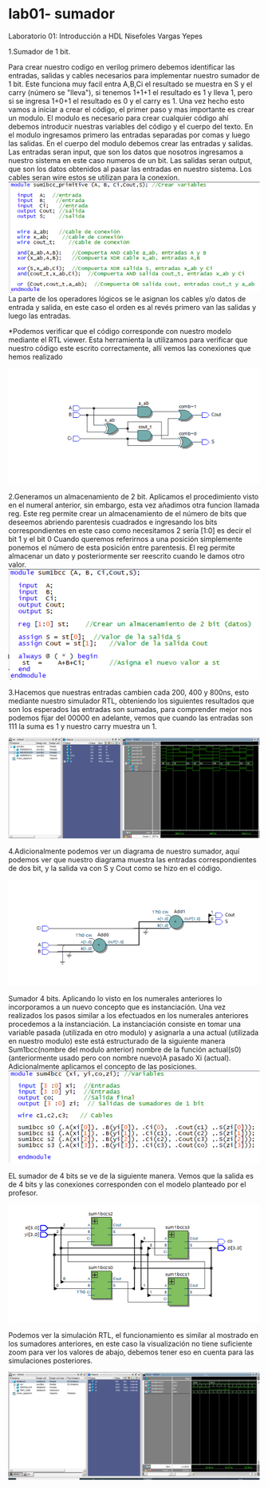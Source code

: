 # lab01- sumador 
Laboratorio 01: Introducción a HDL
Nisefoles Vargas Yepes

1.Sumador de 1 bit.

Para crear nuestro codigo en verilog primero debemos identificar las entradas, salidas y cables necesarios para implementar nuestro sumador de 1 bit. Este funciona muy facil entra A,B,Ci el resultado se muestra en S y el carry (número se "lleva"), si tenemos 1+1+1 el resultado es 1 y lleva 1, pero si se ingresa 1+0+1 el resultado es 0 y el carry es 1. 
Una vez hecho esto vamos a iniciar a crear el código, el primer paso y mas importante es crear un modulo.
El modulo es necesario para crear cualquier código ahí debemos introducir nuestras variables del código y el cuerpo del texto.
En el modulo ingresamos primero las entradas separadas por comas y luego las salidas.
En el cuerpo del modulo debemos crear las entradas y salidas.
Las entradas seran input, que son los datos que nosotros ingresamos a nuestro sistema en este caso numeros de un bit.
Las salidas seran output, que son los datos obtenidos al pasar las entradas en nuestro sistema.
Los cables seran wire estos se utilizan para la conexíon.
![conex](https://github.com/unal-edigital1-lab/lab00-NisefolesVargas/blob/master/sum1bcc_primitive.PNG)
La parte de los operadores lógicos se le asignan los cables y/o datos de entrada y salida, en este caso el orden es al revés primero van las salidas y luego las entradas.

*Podemos verificar que el código corresponde con nuestro modelo mediante el RTL viewer. Esta herramienta la utilizamos para verificar que nuestro código este escrito correctamente, allí vemos las conexiones que hemos realizado

![conex](https://github.com/unal-edigital1-lab/lab00-NisefolesVargas/blob/master/Sumador%20primitive.PNG)

2.Generamos un almacenamiento de 2 bit.
Aplicamos el procedimiento visto en el numeral anterior, sin embargo, esta vez añadimos otra funcion llamada reg.
Este reg permite crear un almacenamiento de el número de bits que deseemos abriendo parentesis cuadrados e ingresando los bits correspondientes en este caso como necesitamos 2 sería [1:0] es decir el bit 1 y el bit 0
Cuando queremos referirnos a una posición simplemente ponemos el número de esta posición entre parentesis.
El reg permite almacenar un dato y posteriormente ser reescrito cuando le damos otro valor.
![conex](https://github.com/unal-edigital1-lab/lab00-NisefolesVargas/blob/master/sum1bcc.PNG) 

3.Hacemos que nuestras entradas cambien cada 200, 400 y 800ns, esto mediante nuestro simulador RTL, obteniendo los siguientes resultados que son los esperados las entradas son sumadas, para comprender mejor nos podemos fijar del 00000 en adelante, vemos que cuando las entradas son 111 la suma es 1 y nuestro carry muestra un 1.

![conex](https://github.com/unal-edigital1-lab/lab00-NisefolesVargas/blob/master/Sumador%201%20bit%20800ns.PNG)

4.Adicionalmente podemos ver un diagrama de nuestro sumador, aquí podemos ver que nuestro diagrama muestra las entradas correspondientes de dos bit, y la salida va con S y Cout como se hizo en el código.

![conex](https://github.com/unal-edigital1-lab/lab00-NisefolesVargas/blob/master/sumador%201%20bit%20diagrama.PNG)


Sumador 4 bits.
Aplicando lo visto en los numerales anteriores lo incorporamos a un nuevo concepto que es instanciación.
Una vez realizados los pasos similar a los efectuados en los numerales anteriores procedemos a la instanciación.
La instanciación consiste en tomar una variable pasada (utilizada en otro modulo) y asignarla a una actual (utilizada en nuestro modulo) este está estructurado de la siguiente manera Sum1bcc(nombre del modulo anterior) nombre de la función actual(s0) (anteriormente usado pero con nombre nuevo)A pasado Xi (actual). Adicionalmente aplicamos el concepto de las posiciones.
![conex](https://github.com/unal-edigital1-lab/lab00-NisefolesVargas/blob/master/sum4bcc.PNG)

EL sumador de 4 bits se ve de la siguiente manera. Vemos que la salida es de 4 bits y las conexiones corresponden con el modelo planteado por el profesor.

![conex](https://github.com/unal-edigital1-lab/lab00-NisefolesVargas/blob/master/Sumador%204%20bits%20diagrama.PNG)

Podemos ver la simulación RTL, el funcionamiento es similar al mostrado en los sumadores anteriores, en este caso la visualización no tiene suficiente zoom para ver los valores de abajo, debemos tener eso en cuenta para las simulaciones posteriores. 

![conex](https://github.com/unal-edigital1-lab/lab00-NisefolesVargas/blob/master/wave%20testbench.PNG)



